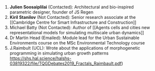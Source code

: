 1. **Julien Soosaiplilai** (Contacted): Architectural and bio-inspired parametric designer, founder of JS Regen
2. **Kiril Stanilov** (Not Contacted): Senior research associate at the [[Cambridge Centre for Smart Infrastructure and Construction]]
3. Michael Batty (Not Contacted): Author of [[Agents cells and cities new representational models for simulating multiscale urban dynamics]]
4. Dr Martin Head (Emailed): Module lead for the Urban Sustainable Environments course on the MSc Environmental Technology course
5. J.Raimbult (UCL): Wrote about the applications of morphogenetic programming in simulating urban growth patterns
https://shs.hal.science/halshs-03819322/file/TQGDebates2019_Fractals_Raimbault.pdf)